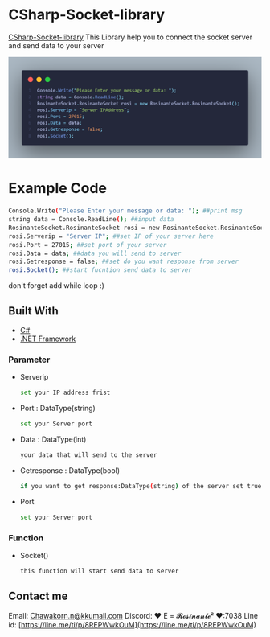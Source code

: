 # CSharp-Socket-library
<a href="#CSharp-Socket-library">CSharp-Socket-library</a>
This Library help you to connect the socket server and send data to your server


<img src="Preview.png">

# Example Code
  ```sh
  Console.Write("Please Enter your message or data: "); ##print msg
  string data = Console.ReadLine(); ##input data
  RosinanteSocket.RosinanteSocket rosi = new RosinanteSocket.RosinanteSocket(); ##create new object
  rosi.Serverip = "Server IP"; ##set IP of your server here
  rosi.Port = 27015; ##set port of your server
  rosi.Data = data; ##data you will send to server
  rosi.Getresponse = false; ##set do you want response from server
  rosi.Socket(); ##start fucntion send data to server
  ```
don't forget add while loop :)
  
  
  
  
## Built With
* [C#](https://docs.microsoft.com/en-us/dotnet/csharp/)
* [.NET Framework](https://dotnet.microsoft.com/en-us/download/dotnet-framework)


### Parameter
* Serverip
  ```sh
  set your IP address frist
  ```
* Port : DataType(string)
  ```sh
  set your Server port
  ```
* Data : DataType(int)
  ```sh
  your data that will send to the server
  ```
* Getresponse : DataType(bool)
  ```sh
  if you want to get response:DataType(string) of the server set true if not set false
  ```
* Port
  ```sh
  set your Server port
  ```
  
  
### Function
* Socket()
  ```sh
  this function will start send data to server
  ```
  
  
## Contact me

Email: Chawakorn.n@kkumail.com
Discord: ♥ E = 𝓡𝓸𝓼𝓲𝓷𝓪𝓷𝓽𝓮² ♥:7038
Line id: [https://line.me/ti/p/8REPWwkOuM](https://line.me/ti/p/8REPWwkOuM)
